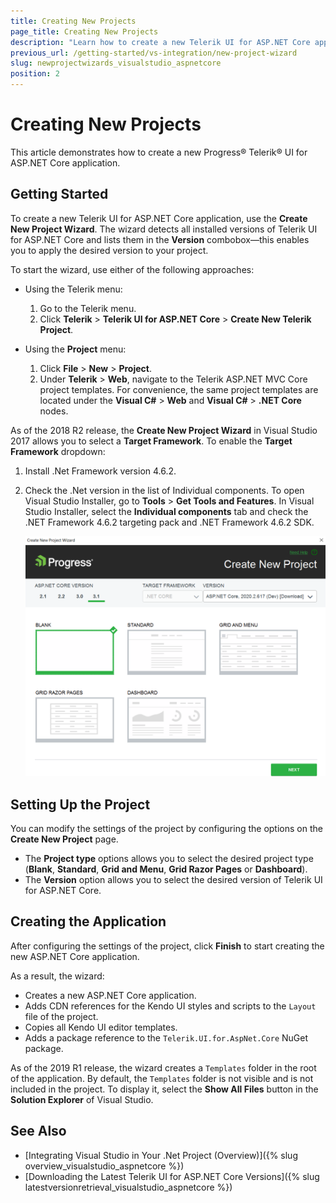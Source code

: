 ```yaml
---
title: Creating New Projects
page_title: Creating New Projects
description: "Learn how to create a new Telerik UI for ASP.NET Core application."
previous_url: /getting-started/vs-integration/new-project-wizard
slug: newprojectwizards_visualstudio_aspnetcore
position: 2
---
```


# Creating New Projects

This article demonstrates how to create a new Progress&reg; Telerik&reg; UI for ASP.NET Core application.

## Getting Started

To create a new Telerik UI for ASP.NET Core application, use the **Create New Project Wizard**. The wizard detects all installed versions of Telerik UI for ASP.NET Core and lists them in the **Version** combobox&mdash;this enables you to apply the desired version to your project.

To start the wizard, use either of the following approaches:

* Using the Telerik menu:

    1. Go to the Telerik menu.
    1. Click **Telerik** > **Telerik UI for ASP.NET Core** > **Create New Telerik Project**.

* Using the **Project** menu:

    1. Click **File** > **New** > **Project**.
    1. Under **Telerik** > **Web**, navigate to the Telerik ASP.NET MVC Core project templates. For convenience, the same project templates are located under the **Visual C#** > **Web** and **Visual C#** > **.NET Core** nodes.

As of the 2018 R2 release, the **Create New Project Wizard** in Visual Studio 2017 allows you to select a **Target Framework**. To enable the **Target Framework** dropdown:

1. Install .Net Framework version 4.6.2.
1. Check the .Net version in the list of Individual components. To open Visual Studio Installer, go to **Tools** > **Get Tools and Features**. In Visual Studio Installer, select the **Individual components** tab and check the .NET Framework 4.6.2 targeting pack and .NET Framework 4.6.2 SDK.

    ![The Create New Project Wizard](../../installation/vs-integration/images/new-project-wizard-core.png)

## Setting Up the Project

You can modify the settings of the project by configuring the options on the **Create New Project** page.

* The **Project type** options allows you to select the desired project type (**Blank**, **Standard**, **Grid and Menu**, **Grid Razor Pages** or **Dashboard**).
* The **Version** option allows you to select the desired version of Telerik UI for ASP.NET Core.

## Creating the Application

After configuring the settings of the project, click **Finish** to start creating the new ASP.NET Core application.

As a result, the wizard:

* Creates a new ASP.NET Core application.
* Adds CDN references for the Kendo UI styles and scripts to the `Layout` file of the project.
* Copies all Kendo UI editor templates.
* Adds a package reference to the `Telerik.UI.for.AspNet.Core` NuGet package.

As of the 2019 R1 release, the wizard creates a `Templates` folder in the root of the application. By default, the `Templates` folder is not visible and is not included in the project. To display it, select the **Show All Files** button in the **Solution Explorer** of Visual Studio.  

## See Also

* [Integrating Visual Studio in Your .Net Project (Overview)]({% slug overview_visualstudio_aspnetcore %})
* [Downloading the Latest Telerik UI for ASP.NET Core Versions]({% slug latestversionretrieval_visualstudio_aspnetcore %})
